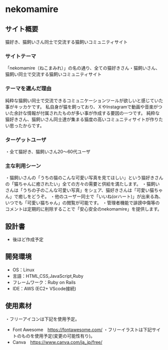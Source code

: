 # nekomamire

## サイト概要
猫好き、猫飼いさん同士で交流する猫飼いコミュニティサイト

### サイトテーマ
「nekomamire（ねこまみれ）」の名の通り、全ての猫好きさん・猫飼いさん、猫飼い同士で交流する猫飼いコミュニティサイト
​
### テーマを選んだ理由
純粋な猫飼い同士で交流できるコミュニケーションツールが欲しいと感じていた事がキッカケです。
私自身が猫を飼っており、ＸやInstagramで動画や音楽がついた余計な情報が付属されたものが多い事が作成する要因の一つです。
純粋な猫好きさん、猫飼いさん同士達が集まる猫度の高いコミュニティサイトが作りたい思ったからです。


### ターゲットユーザ
・全て猫好き、猫飼いさん20～60代ユーザ
​
### 主な利用シーン
・猫飼いさんの「うちの猫のこんな可愛い写真を見てほしい」という猫好きさんの「猫ちゃんに癒されたい」全ての方々の需要と供給を満たします。
・猫飼いさんは「うちの子のこんな可愛い写真」をシェア、猫好きさんは「可愛い猫ちゃん」で癒しをどうぞ。
・他のユーザー同士で「いいね(orハート)」が出来る為、いつでも「可愛い猫ちゃん」の閲覧が可能です。
・管理者機能で誹謗中傷等のコメントは定期的に削除することで「安心安全のnekomamire」を提供します。

## 設計書
- 後ほど作成予定
​
## 開発環境
- OS：Linux
- 言語：HTML,CSS,JavaScript,Ruby
- フレームワーク：Ruby on Rails
- IDE：AWS (EC2+ VScode接続)
​
## 使用素材
・フリーアイコンは下記を使用予定。
- Font Awesome　https://fontawesome.com/
・フリーイラストは下記サイトのものを使用予定(変更の可能性有り)。
- Canva　https://www.canva.com/ja_jp/free/
